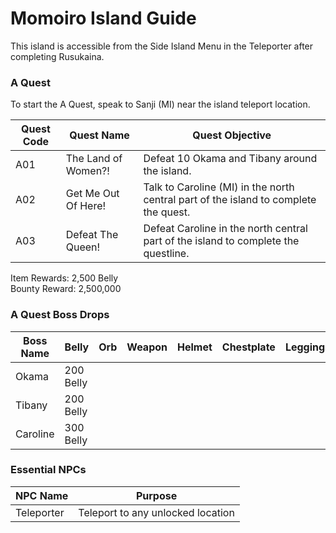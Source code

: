 # Momoiro Island Guide

This island is accessible from the Side Island Menu in the Teleporter after completing Rusukaina.

### A Quest

To start the A Quest, speak to Sanji (MI) near the island teleport location.

| Quest Code| Quest Name           | Quest Objective|
|-----------|-----------           |-----------|
| A01       | The Land of Women?!  |Defeat 10 Okama and Tibany around the island.|
| A02       | Get Me Out Of Here!  |Talk to Caroline (MI) in the north central part of the island to complete the quest.|
| A03       | Defeat The Queen!    |Defeat Caroline in the north central part of the island to complete the questline.|

Item Rewards: 2,500 Belly<br>
Bounty Reward: 2,500,000

### A Quest Boss Drops

| Boss Name | Belly      | Orb       | Weapon    | Helmet    | Chestplate | Leggings  | Boots     | Other     |
|-----------|----------- |-----------|-----------|-----------|----------- |-----------|-----------|-----------|
| Okama     | 200 Belly  |           |           |           |            |           |           |           |
| Tibany    | 200 Belly  |           |           |           |            |           |           |           |
| Caroline  | 300 Belly  |           |           |           |            |           |           |           |

### Essential NPCs

| NPC Name              | Purpose                                   |
|-------------          |-----------                                |
| Teleporter            | Teleport to any unlocked location         |
